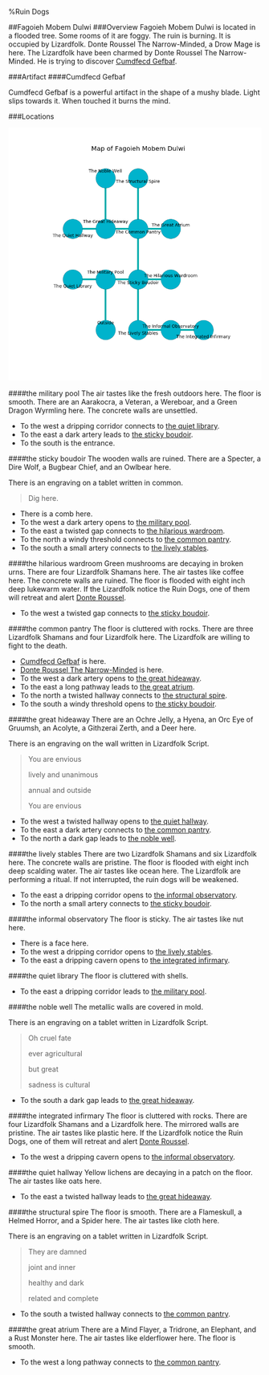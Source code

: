 %Ruin Dogs

##Fagoieh Mobem Dulwi
###Overview
Fagoieh Mobem Dulwi is located in a flooded tree. Some rooms of it are foggy. The ruin is burning. It is occupied by Lizardfolk. <a name="Donte-Roussel-The-Narrow-Minded"></a>Donte Roussel The Narrow-Minded, a Drow Mage is here. The Lizardfolk have been charmed by Donte Roussel The Narrow-Minded. He  is trying to discover [Cumdfecd Gefbaf](#Cumdfecd-Gefbaf). 



###Artifact
####<a name="Cumdfecd-Gefbaf"></a>Cumdfecd Gefbaf


Cumdfecd Gefbaf is a powerful artifact in the shape of a mushy blade. Light slips towards it. When touched it burns the mind. 





###Locations


![](../v2/images/Fagoieh-Mobem-Dulwi.png)

####<a name="the-military-pool"></a>the military pool
The air tastes like the fresh outdoors here. The floor is smooth. There are an Aarakocra, a Veteran, a Wereboar, and a Green Dragon Wyrmling here. The concrete walls are unsettled. 



* To the west a dripping corridor connects to [the quiet library](#the-quiet-library).
* To the east a dark artery leads to [the sticky boudoir](#the-sticky-boudoir).
* To the south is the entrance.


####<a name="the-sticky-boudoir"></a>the sticky boudoir
The wooden walls are ruined. There are a Specter, a Dire Wolf, a Bugbear Chief, and an Owlbear here. 

There is an engraving on a tablet written in common. 

> Dig here.
>


* There is a comb here.
* To the west a dark artery opens to [the military pool](#the-military-pool).
* To the east a twisted gap connects to [the hilarious wardroom](#the-hilarious-wardroom).
* To the north a windy threshold connects to [the common pantry](#the-common-pantry).
* To the south a small artery connects to [the lively stables](#the-lively-stables).


####<a name="the-hilarious-wardroom"></a>the hilarious wardroom
Green mushrooms are decaying in broken urns. There are four Lizardfolk Shamans here. The air tastes like coffee here. The concrete walls are ruined. The floor is flooded with eight inch deep lukewarm water. If the Lizardfolk notice the Ruin Dogs, one of them will retreat and alert [Donte Roussel](#Donte-Roussel). 



* To the west a twisted gap connects to [the sticky boudoir](#the-sticky-boudoir).


####<a name="the-common-pantry"></a>the common pantry
The floor is cluttered with rocks. There are three Lizardfolk Shamans and four Lizardfolk here. The Lizardfolk are willing to fight to the death. 



* [Cumdfecd Gefbaf](#Cumdfecd-Gefbaf) is here.
* [Donte Roussel The Narrow-Minded](#Donte-Roussel-The-Narrow-Minded) is here.
* To the west a dark artery opens to [the great hideaway](#the-great-hideaway).
* To the east a long pathway leads to [the great atrium](#the-great-atrium).
* To the north a twisted hallway connects to [the structural spire](#the-structural-spire).
* To the south a windy threshold opens to [the sticky boudoir](#the-sticky-boudoir).


####<a name="the-great-hideaway"></a>the great hideaway
There are an Ochre Jelly, a Hyena, an Orc Eye of Gruumsh, an Acolyte, a Githzerai Zerth, and a Deer here. 

There is an engraving on the wall written in Lizardfolk Script. 

> You are envious
>
> lively and unanimous
>
> annual and outside
>
> You are envious
>


* To the west a twisted hallway opens to [the quiet hallway](#the-quiet-hallway).
* To the east a dark artery connects to [the common pantry](#the-common-pantry).
* To the north a dark gap leads to [the noble well](#the-noble-well).


####<a name="the-lively-stables"></a>the lively stables
There are two Lizardfolk Shamans and six Lizardfolk here. The concrete walls are pristine. The floor is flooded with eight inch deep scalding water. The air tastes like ocean here. The Lizardfolk are performing a ritual. If not interrupted, the ruin dogs will be weakened. 



* To the east a dripping corridor opens to [the informal observatory](#the-informal-observatory).
* To the north a small artery connects to [the sticky boudoir](#the-sticky-boudoir).


####<a name="the-informal-observatory"></a>the informal observatory
The floor is sticky. The air tastes like nut here. 



* There is a face here.
* To the west a dripping corridor opens to [the lively stables](#the-lively-stables).
* To the east a dripping cavern opens to [the integrated infirmary](#the-integrated-infirmary).


####<a name="the-quiet-library"></a>the quiet library
The floor is cluttered with shells. 



* To the east a dripping corridor leads to [the military pool](#the-military-pool).


####<a name="the-noble-well"></a>the noble well
The metallic walls are covered in mold. 

There is an engraving on a tablet written in Lizardfolk Script. 

> Oh cruel fate
>
> ever agricultural
>
> but great
>
> sadness is cultural
>


* To the south a dark gap leads to [the great hideaway](#the-great-hideaway).


####<a name="the-integrated-infirmary"></a>the integrated infirmary
The floor is cluttered with rocks. There are four Lizardfolk Shamans and a Lizardfolk here. The mirrored walls are pristine. The air tastes like plastic here. If the Lizardfolk notice the Ruin Dogs, one of them will retreat and alert [Donte Roussel](#Donte-Roussel). 



* To the west a dripping cavern opens to [the informal observatory](#the-informal-observatory).


####<a name="the-quiet-hallway"></a>the quiet hallway
Yellow lichens are decaying in a patch on the floor. The air tastes like oats here. 



* To the east a twisted hallway leads to [the great hideaway](#the-great-hideaway).


####<a name="the-structural-spire"></a>the structural spire
The floor is smooth. There are a Flameskull, a Helmed Horror, and a Spider here. The air tastes like cloth here. 

There is an engraving on a tablet written in Lizardfolk Script. 

> They are damned
>
> joint and inner
>
> healthy and dark
>
> related and complete
>


* To the south a twisted hallway connects to [the common pantry](#the-common-pantry).


####<a name="the-great-atrium"></a>the great atrium
There are a Mind Flayer, a Tridrone, an Elephant, and a Rust Monster here. The air tastes like elderflower here. The floor is smooth. 



* To the west a long pathway connects to [the common pantry](#the-common-pantry).


